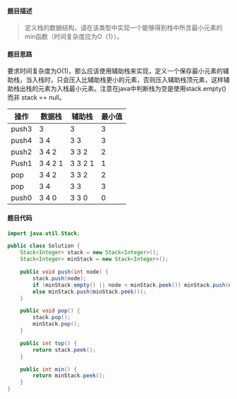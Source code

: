 #### **题目描述**

> 定义栈的数据结构，请在该类型中实现一个能够得到栈中所含最小元素的min函数（时间复杂度应为O（1））。

#### **题目思路**

要求时间复杂度为O(1)，那么应该使用辅助栈来实现，定义一个保存最小元素的辅助栈，当入栈时，只会压入比辅助栈更小的元素，否则压入辅助栈顶元素，这样辅助栈出栈的元素为入栈最小元素。注意在java中判断栈为空是使用stack.empty() 而非 stack == null。

| 操作  | 数据栈  | 辅助栈  | 最小值 |
| ----- | ------- | ------- | ------ |
| push3 | 3       | 3       | 3      |
| push4 | 3 4     | 3 3     | 3      |
| push2 | 3 4 2   | 3 3 2   | 2      |
| Push1 | 3 4 2 1 | 3 3 2 1 | 1      |
| pop   | 3 4  2  | 3 3 2   | 2      |
| pop   | 3 4     | 3 3     | 3      |
| push0 | 3 4 0   | 3 3 0   | 0      |



#### 题目代码

```java
import java.util.Stack;

public class Solution {
    Stack<Integer> stack = new Stack<Integer>();
    Stack<Integer> minStack = new Stack<Integer>();

    public void push(int node) {
        stack.push(node);
        if (minStack.empty() || node < minStack.peek()) minStack.push(node);
        else minStack.push(minStack.peek());
    }

    public void pop() {
        stack.pop();
        minStack.pop();
    }

    public int top() {
        return stack.peek();
    }

    public int min() {
        return minStack.peek();
    }
}


```

